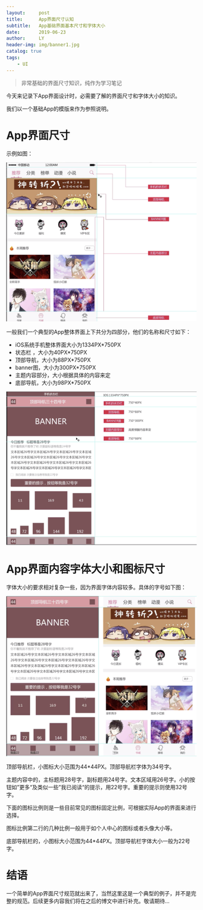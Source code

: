 ```yaml
---
layout:     post
title:      App界面尺寸认知
subtitle:   App基础界面基本尺寸和字体大小
date:       2019-06-23
author:     LY
header-img: img/banner1.jpg
catalog: true
tags:
    - UI
---
```


> 非常基础的界面尺寸知识，纯作为学习笔记

今天来记录下App界面设计时，必需要了解的界面尺寸和字体大小的知识。

我们以一个基础App的模版来作为参照说明。

# App界面尺寸

示例如图：

![](/img/2019062301.png)

一般我们一个典型的App整体界面上下共分为四部分，他们的名称和尺寸如下：

+ iOS系统手机整体界面大小为1334PX\*750PX
+ 状态栏 ，大小为40PX\*750PX
+ 顶部导航，大小为88PX\*750PX
+ banner图，大小为300PX\*750PX
+ 主题内容部分，大小根据具体的内容来定
+ 底部导航，大小为98PX\*750PX

![](/img/2019062302.png)

# App界面内容字体大小和图标尺寸

字体大小的要求相对复杂一些，因为界面字体内容较多。具体的字号如下图：

![](/img/2019062303.png)

顶部导航栏，小图标大小范围为44\*44PX。顶部导航栏字体为34号字。

主题内容中的，主标题用28号字，副标题用24号字。文本区域用26号字。小的按钮如”更多“及类似一些”我已阅读“的提示，用22号字。重要的提示则使用32号字。

下面的图标比例则是一些目前常见的图标固定比例，可根据实际App的界面来进行选择。

图标比例第二行的几种比例一般用于如个人中心的图标或者头像大小等。

底部导航栏的，小图标大小范围为44\*44PX。顶部导航栏字体大小一般为22号字。

# 结语

一个简单的App界面尺寸规范就出来了，当然这里这是一个典型的例子，并不是完整的规范。后续更多内容我们将在之后的博文中进行补充。敬请期待...

